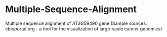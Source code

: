 # Multiple-Sequence-Alignment
Multiple sequence alignment of AT3G59490 gene
(Sample sources: cbioportal.org - a tool for the visualization of large-scale cancer genomics)
